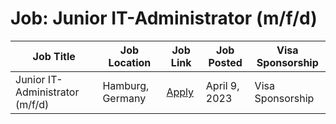 # Job: Junior IT-Administrator (m/f/d)

| Job Title | Job Location | Job Link | Job Posted | Visa Sponsorship |
| --- | --- | --- | --- | --- |
| Junior IT-Administrator (m/f/d) | Hamburg, Germany | [Apply](https://corporate.aboutyou.de/en/jobs/it-admin-m-f-d-2) | April 9, 2023 | Visa Sponsorship |
